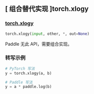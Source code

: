 ## [ 组合替代实现 ]torch.xlogy

### [torch.xlogy](https://pytorch.org/docs/stable/generated/torch.xlogy.html#torch.xlogy)

```python
torch.xlogy(input, other, *, out=None)
```

Paddle 无此 API，需要组合实现。

### 转写示例

```python
# PyTorch 写法
y = torch.xlogy(a, b)

# Paddle 写法
y = a * paddle.log(b)
```
